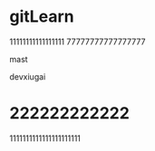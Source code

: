 # gitLearn
11111111111111111
77777777777777777

mast

devxiugai

222222222222
=======

1111111111111111111111
